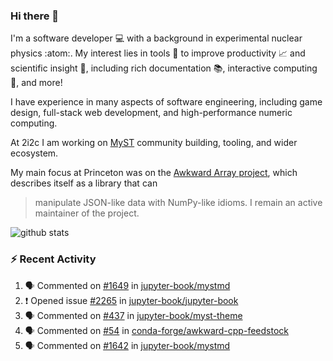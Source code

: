 ### Hi there 👋 

I'm a software developer 💻 with a background in experimental nuclear physics :atom:. My interest lies in tools :wrench: to improve productivity :chart_with_upwards_trend: and scientific insight :telescope:, including rich documentation 📚, interactive computing 🧮, and more! 

I have experience in many aspects of software engineering, including game design, full-stack web development, and high-performance numeric computing. 

At 2i2c I am working on [MyST](https://github.com/jupyter-book/mystmd) community building, tooling, and wider ecosystem. 

My main focus at Princeton was on the [Awkward Array project](awkward-array.org/), which describes itself as a library that can 
> manipulate JSON-like data with NumPy-like idioms. I remain an active maintainer of the project. 

![github stats](https://github-readme-stats.vercel.app/api?username=agoose77&show_icons=true&hide_rank=true&hide_title=true&bg_color=30,e76445,904e95&text_color=efe3ec&icon_color=efe3ec)
<!--
**agoose77/agoose77** is a ✨ _special_ ✨ repository because its `README.md` (this file) appears on your GitHub profile.

Here are some ideas to get you started:

- 🔭 I’m currently working on ...
- 🌱 I’m currently learning ...
- 👯 I’m looking to collaborate on ...
- 🤔 I’m looking for help with ...
- 💬 Ask me about ...
- 📫 How to reach me: ...
- 😄 Pronouns: ...
- ⚡ Fun fact: ...
-->

### :zap: Recent Activity

<!--START_SECTION:activity-->
1. 🗣 Commented on [#1649](https://github.com/jupyter-book/mystmd/issues/1649#issuecomment-2482876424) in [jupyter-book/mystmd](https://github.com/jupyter-book/mystmd)
2. ❗ Opened issue [#2265](https://github.com/jupyter-book/jupyter-book/issues/2265) in [jupyter-book/jupyter-book](https://github.com/jupyter-book/jupyter-book)
3. 🗣 Commented on [#437](https://github.com/jupyter-book/myst-theme/issues/437#issuecomment-2482705461) in [jupyter-book/myst-theme](https://github.com/jupyter-book/myst-theme)
4. 🗣 Commented on [#54](https://github.com/conda-forge/awkward-cpp-feedstock/pull/54#issuecomment-2482546160) in [conda-forge/awkward-cpp-feedstock](https://github.com/conda-forge/awkward-cpp-feedstock)
5. 🗣 Commented on [#1642](https://github.com/jupyter-book/mystmd/issues/1642#issuecomment-2479606369) in [jupyter-book/mystmd](https://github.com/jupyter-book/mystmd)
<!--END_SECTION:activity-->
